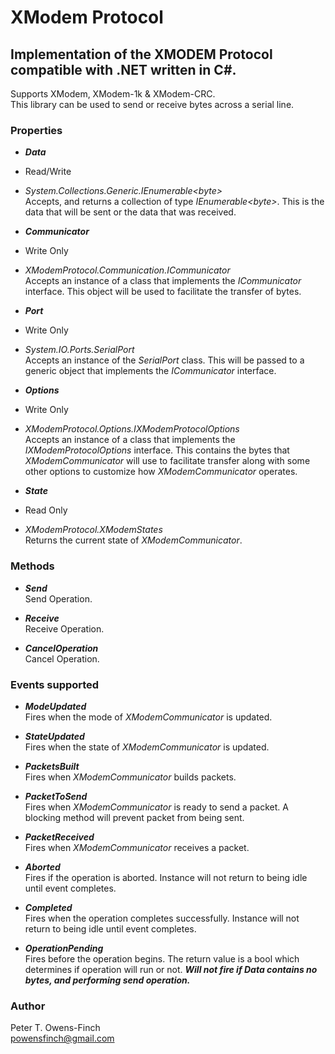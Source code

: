 # XModem Protocol
## Implementation of the XMODEM Protocol compatible with .NET written in C#.
Supports XModem, XModem-1k & XModem-CRC.  
This library can be used to send or receive bytes across a serial line.

### Properties
* _**Data**_  
 * Read/Write
 * _System.Collections.Generic.IEnumerable&lt;byte&gt;_  
 Accepts, and returns a collection of type _IEnumerable&lt;byte&gt;_. This is the data that will be sent or the data that was received.

* _**Communicator**_
 * Write Only
 * _XModemProtocol.Communication.ICommunicator_  
 Accepts an instance of a class that implements the _ICommunicator_ interface. This object will be used to facilitate the transfer of bytes.

* _**Port**_
 * Write Only
 * _System.IO.Ports.SerialPort_  
 Accepts an instance of the _SerialPort_ class. This will be passed to a generic object that implements the _ICommunicator_ interface.

* _**Options**_
 * Write Only
 * _XModemProtocol.Options.IXModemProtocolOptions_  
 Accepts an instance of a class that implements the _IXModemProtocolOptions_ interface. This contains the bytes that _XModemCommunicator_ will use to facilitate transfer along with some other options to customize how _XModemCommunicator_ operates.

* _**State**_
 * Read Only
 * _XModemProtocol.XModemStates_  
 Returns the current state of _XModemCommunicator_.

### Methods
* _**Send**_  
 Send Operation.

* _**Receive**_  
 Receive Operation.

* _**CancelOperation**_  
 Cancel Operation.

### Events supported
* _**ModeUpdated**_  
 Fires when the mode of _XModemCommunicator_ is updated.

* _**StateUpdated**_  
 Fires when the state of _XModemCommunicator_ is updated.

* _**PacketsBuilt**_  
 Fires when _XModemCommunicator_ builds packets.

* _**PacketToSend**_  
 Fires when _XModemCommunicator_ is ready to send a packet. A blocking method will prevent packet from being sent.

* _**PacketReceived**_  
 Fires when _XModemCommunicator_ receives a packet.

* _**Aborted**_  
 Fires if the operation is aborted. Instance will not return to being idle until event completes.

* _**Completed**_  
 Fires when the operation completes successfully. Instance will not return to being idle until event completes.

* _**OperationPending**_  
 Fires before the operation begins. The return value is a bool which determines if operation will run or not. _**Will not fire if Data contains no bytes, and performing send operation.**_

### Author
Peter T. Owens-Finch  
powensfinch@gmail.com
